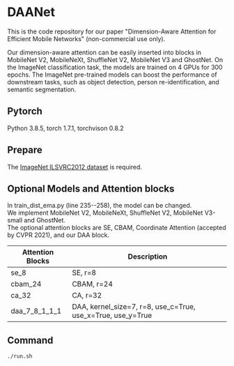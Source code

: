 DAANet
====
This is the code repository for our paper "Dimension-Aware Attention for Efficient Mobile Networks" (non-commercial use only).

Our dimension-aware attention can be easily inserted into blocks in MobileNet V2, MobileNeXt, ShuffleNet V2, MobileNet V3 and GhostNet. On the ImageNet classification task, the models are trained on 4 GPUs for 300 epochs. The ImageNet pre-trained models can boost the performance of downstream tasks, such as object detection, person re-identification, and semantic segmentation.

Pytorch
----
Python 3.8.5, torch 1.7.1, torchvison 0.8.2

Prepare
----
The [ImageNet ILSVRC2012 dataset](https://image-net.org/challenges/LSVRC/2012/index.php#) is required.

Optional Models and Attention blocks
----
In train_dist_ema.py (line 235--258), the model can be changed.  
We implement MobileNet V2, MobileNeXt, ShuffleNet V2, MobileNet V3-small and GhostNet.  
The optional attention blocks are SE, CBAM, Coordinate Attention (accepted by CVPR 2021), and our DAA block. 

|  Attention Blocks   | Description  |
|  ----  | ----  |
| se_8  | SE, r=8 |
| cbam_24 | CBAM, r=24 |
| ca_32 | CA, r=32 |
| daa\_7\_8\_1\_1\_1 | DAA, kernel\_size=7, r=8, use\_c=True, use\_x=True, use\_y=True |
	
Command
----
```Train the model for ImageNet classification
./run.sh
```
